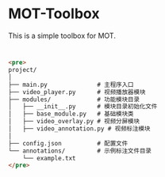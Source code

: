 # MOT-Toolbox
This is a simple toolbox for MOT.

# 
```markdown
<pre>
project/
│
├── main.py              # 主程序入口
├── video_player.py      # 视频播放器模块
├── modules/             # 功能模块目录
│   ├── __init__.py      # 模块目录初始化文件
│   ├── base_module.py   # 基础模块类
│   ├── video_overlay.py # 视频分屏模块
│   ├── video_annotation.py # 视频标注模块
│
├── config.json          # 配置文件
└── annotations/         # 示例标注文件目录
    └── example.txt
</pre>